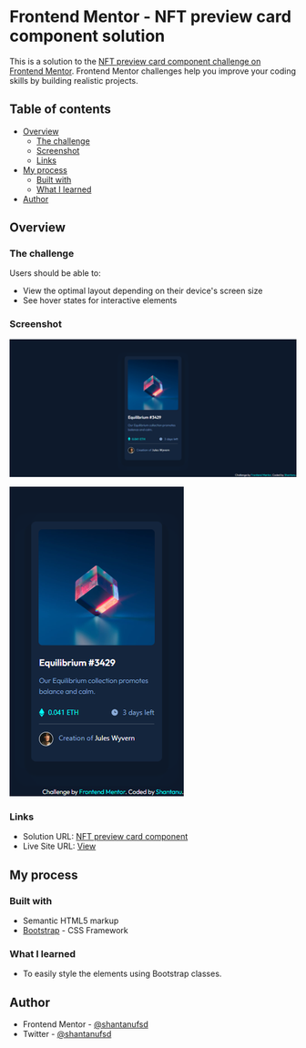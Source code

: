 # Frontend Mentor - NFT preview card component solution

This is a solution to the [NFT preview card component challenge on Frontend Mentor](https://www.frontendmentor.io/challenges/nft-preview-card-component-SbdUL_w0U). Frontend Mentor challenges help you improve your coding skills by building realistic projects. 

## Table of contents

- [Overview](#overview)
  - [The challenge](#the-challenge)
  - [Screenshot](#screenshot)
  - [Links](#links)
- [My process](#my-process)
  - [Built with](#built-with)
  - [What I learned](#what-i-learned)
- [Author](#author)

## Overview

### The challenge

Users should be able to:

- View the optimal layout depending on their device's screen size
- See hover states for interactive elements

### Screenshot

![Screenshot of an NFT preview card component on the desktop](./screenshots/nft-preview-card-component-screenshot-desktop.png)

![Screenshot of an NFT preview card component on the mobile](./screenshots/nft-preview-card-component-screenshot-mobile.png)

### Links

- Solution URL: [NFT preview card component](https://github.com/shantanufsd/frontend-mentor-challenges/tree/main/nft-preview-card-component)
- Live Site URL: [View](https://shantanufsd.github.io/frontend-mentor-challenges/nft-preview-card-component)

## My process

### Built with

- Semantic HTML5 markup
- [Bootstrap](https://getbootstrap.com/) - CSS Framework

### What I learned

- To easily style the elements using Bootstrap classes.



## Author

- Frontend Mentor - [@shantanufsd](https://www.frontendmentor.io/profile/shantanufsd)
- Twitter - [@shantanufsd](https://www.twitter.com/shantanufsd)




